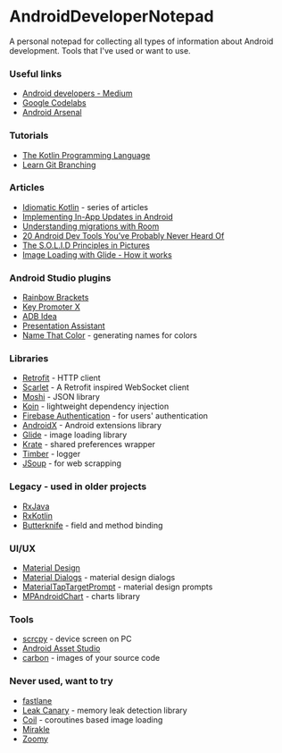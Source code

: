 # AndroidDeveloperNotepad
A personal notepad for collecting all types of information about Android development. Tools that I've used or want to use.

### Useful links
* [Android developers - Medium](https://medium.com/androiddevelopers)
* [Google Codelabs](https://codelabs.developers.google.com/)
* [Android Arsenal](https://android-arsenal.com/)

### Tutorials
* [The Kotlin Programming Language](https://caster.io/courses/kotlin-programming-language)
* [Learn Git Branching](https://learngitbranching.js.org/)

### Articles
* [Idiomatic Kotlin](https://medium.com/tompee/idiomatic-kotlin-extension-functions-67735491851f) - series of articles
* [Implementing In-App Updates in Android](https://medium.com/swlh/implementing-in-app-updates-in-android-26ea27609bd2)
* [Understanding migrations with Room](https://medium.com/androiddevelopers/understanding-migrations-with-room-f01e04b07929)
* [20 Android Dev Tools You’ve Probably Never Heard Of](https://medium.com/better-programming/20-android-dev-tools-youve-probably-never-heard-of-c6cc08b4e543)
* [The S.O.L.I.D Principles in Pictures](https://medium.com/backticks-tildes/the-s-o-l-i-d-principles-in-pictures-b34ce2f1e898)
* [Image Loading with Glide - How it works](https://codingwithmitch.com/blog/image-loading-with-glide-how-it-works/)

### Android Studio plugins
* [Rainbow Brackets](https://plugins.jetbrains.com/plugin/10080-rainbow-brackets)
* [Key Promoter X](https://plugins.jetbrains.com/plugin/9792-key-promoter-x)
* [ADB Idea](https://plugins.jetbrains.com/plugin/7380-adb-idea)
* [Presentation Assistant](https://plugins.jetbrains.com/plugin/7345-presentation-assistant)
* [Name That Color](https://plugins.jetbrains.com/plugin/10422-name-that-color) - generating names for colors

### Libraries
* [Retrofit](https://square.github.io/retrofit/) - HTTP client
* [Scarlet](https://github.com/Tinder/Scarlet) - A Retrofit inspired WebSocket client
* [Moshi](https://github.com/square/moshi) - JSON library
* [Koin](https://insert-koin.io/) - lightweight dependency injection
* [Firebase Authentication](https://firebase.google.com/docs/auth) - for users' authentication
* [AndroidX](https://developer.android.com/jetpack/androidx) - Android extensions library
* [Glide](https://bumptech.github.io/glide/) - image loading library
* [Krate](https://github.com/AutSoft/Krate) - shared preferences wrapper
* [Timber](https://github.com/JakeWharton/timber) - logger
* [JSoup](https://jsoup.org/) - for web scrapping

### Legacy - used in older projects
* [RxJava](https://github.com/ReactiveX/RxJava)
* [RxKotlin](https://github.com/ReactiveX/RxKotlin)
* [Butterknife](http://jakewharton.github.io/butterknife/) - field and method binding

### UI/UX
* [Material Design](https://material.io/)
* [Material Dialogs](https://github.com/afollestad/material-dialogs) - material design dialogs
* [MaterialTapTargetPrompt](https://github.com/sjwall/MaterialTapTargetPrompt) - material design prompts
* [MPAndroidChart](https://github.com/PhilJay/MPAndroidChart) - charts library

### Tools
* [scrcpy](https://github.com/Genymobile/scrcpy) - device screen on PC
* [Android Asset Studio](https://romannurik.github.io/AndroidAssetStudio/)
* [carbon](https://carbon.now.sh/) - images of your source code

### Never used, want to try
* [fastlane](https://fastlane.tools/)
* [Leak Canary](https://github.com/square/leakcanary) - memory leak detection library
* [Coil](https://coil-kt.github.io/coil/) - coroutines based image loading
* [Mirakle](https://github.com/Adambl4/mirakle)
* [Zoomy](https://github.com/imablanco/Zoomy)
